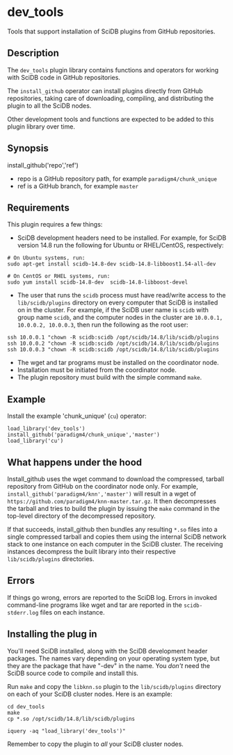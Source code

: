 # dev_tools

Tools that support installation of SciDB plugins from GitHub repositories.

## Description

The `dev_tools` plugin library contains functions and operators for
working with SciDB code in GitHub repositories.

The `install_github` operator can install plugins directly from GitHub
repositories, taking care of downloading, compiling, and distributing the
plugin to all the SciDB nodes.

Other development tools and functions are expected to be added to this plugin
library over time.

## Synopsis

install_github('repo','ref')

* repo is a GitHub repository path, for example `paradigm4/chunk_unique`
* ref is a GitHub branch, for example `master`

## Requirements
This plugin requires a few things:

* SciDB development headers need to be installed. For example, for SciDB
version 14.8 run the following for Ubuntu or RHEL/CentOS, respectively:
```
# On Ubuntu systems, run:
sudo apt-get install scidb-14.8-dev scidb-14.8-libboost1.54-all-dev

# On CentOS or RHEL systems, run:
sudo yum install scidb-14.8-dev  scidb-14.8-libboost-devel
```

* The user that runs the `scidb` process must have read/write access to
the `lib/scidb/plugins` directory on every computer that SciDB is installed
on in the cluster. For example, if the SciDB user name is `scidb` with
group name `scidb`, and the
computer nodes in the cluster are `10.0.0.1, 10.0.0.2, 10.0.0.3`,  then
run the following as the root user:
```
ssh 10.0.0.1 "chown -R scidb:scidb /opt/scidb/14.8/lib/scidb/plugins
ssh 10.0.0.2 "chown -R scidb:scidb /opt/scidb/14.8/lib/scidb/plugins
ssh 10.0.0.3 "chown -R scidb:scidb /opt/scidb/14.8/lib/scidb/plugins
```
* The wget and tar programs must be installed on the coordinator node.
* Installation must be initiated from the coordinator node.
* The plugin repository must build with the simple command `make`.

## Example

Install the example 'chunk_unique' (`cu`) operator:

```
load_library('dev_tools')
install_github('paradigm4/chunk_unique','master')
load_library('cu')
```

## What happens under the hood

Install_github uses the wget command to download the compressed, tarball
repository from GitHub on the coordinator node only.
For example, `install_github('paradigm4/knn','master')`
will result in a wget of `https://github.com/paradigm4/knn-master.tar.gz`.
It then decompresses the tarball and tries to build the plugin by issuing
the `make` command in the top-level directory of the decompressed
repository.

If that succeeds, install_github then bundles any resulting `*.so` files
into a single compressed tarball and copies them using the internal
SciDB network stack to one instance on each computer in the SciDB cluster.
The receiving instances decompress the built library into their
respective `lib/scidb/plugins` directories.

## Errors

If things go wrong, errors are reported to the SciDB log. Errors in
invoked command-line programs like wget and tar are reported in the
`scidb-stderr.log` files on each instance.

## Installing the plug in

You'll need SciDB installed, along with the SciDB development header packages.
The names vary depending on your operating system type, but they are the
package that have "-dev" in the name. You *don't* need the SciDB source code to
compile and install this.

Run `make` and copy  the `libknn.so` plugin to the `lib/scidb/plugins`
directory on each of your SciDB cluster nodes. Here is an example:

```
cd dev_tools
make
cp *.so /opt/scidb/14.8/lib/scidb/plugins

iquery -aq "load_library('dev_tools')"
```
Remember to copy the plugin to *all* your SciDB cluster nodes.
